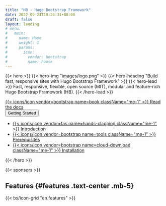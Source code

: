 ```yaml
---
title: "HB - Hugo Bootstrap Framework"
date: 2022-09-24T18:24:31+08:00
draft: false
layout: landing
# menu:
#   main:
#     name: Home
#     weight: 1
#     params:
#       icon:
#         vendor: bootstrap
#         name: house
---
```


{{< hero >}}
{{< hero-img "images/logo.png" >}}
{{< hero-heading "Build fast, responsive sites with Hugo Bootstrap Framework" >}}
{{< hero-lead >}}
Fast, responsive, flexible, open source (MIT), modular and feature-rich Hugo Bootstrap Framework (HB).
{{< /hero-lead >}}

<div class="mt-3 d-flex align-items-center justify-content-center flex-wrap">
  <a class="btn btn-lg btn-primary fw-semibold mb-2 py-3" href="{{< relref `docs` >}}">
    {{< icons/icon vendor=bootstrap name=book className="me-1" >}} Read the docs
  </a>
  <div class="btn-group btn-group-lg">
    <button type="button" class="btn btn-success dropdown-toggle fw-semibold mb-2 py-3 ms-3" data-bs-toggle="dropdown" aria-expanded="false">
      Getting Started
    </button>
    <ul class="dropdown-menu">
      <li>
        <a class="dropdown-item" href="{{< relref `docs/getting-started/introduction` >}}">
          {{< icons/icon vendor=fas name=hands-clapping className="me-1" >}} Introduction
        </a>
      </li>
      <li>
        <a class="dropdown-item" href="{{< relref `docs/getting-started/prerequisites` >}}">
          {{< icons/icon vendor=bootstrap name=tools className="me-1" >}} Prerequisites
        </a>
      </li>
      <li>
        <a class="dropdown-item" href="{{< relref `docs/getting-started/installation` >}}">
          {{< icons/icon vendor=bootstrap name=cloud-download className="me-1" >}} Installation
        </a>
      </li>
    </ul>
  </div>
</div>
{{< /hero >}}

{{< sponsors >}}

## Features {#features .text-center .mb-5}

{{< bs/icon-grid "en.features" >}}
